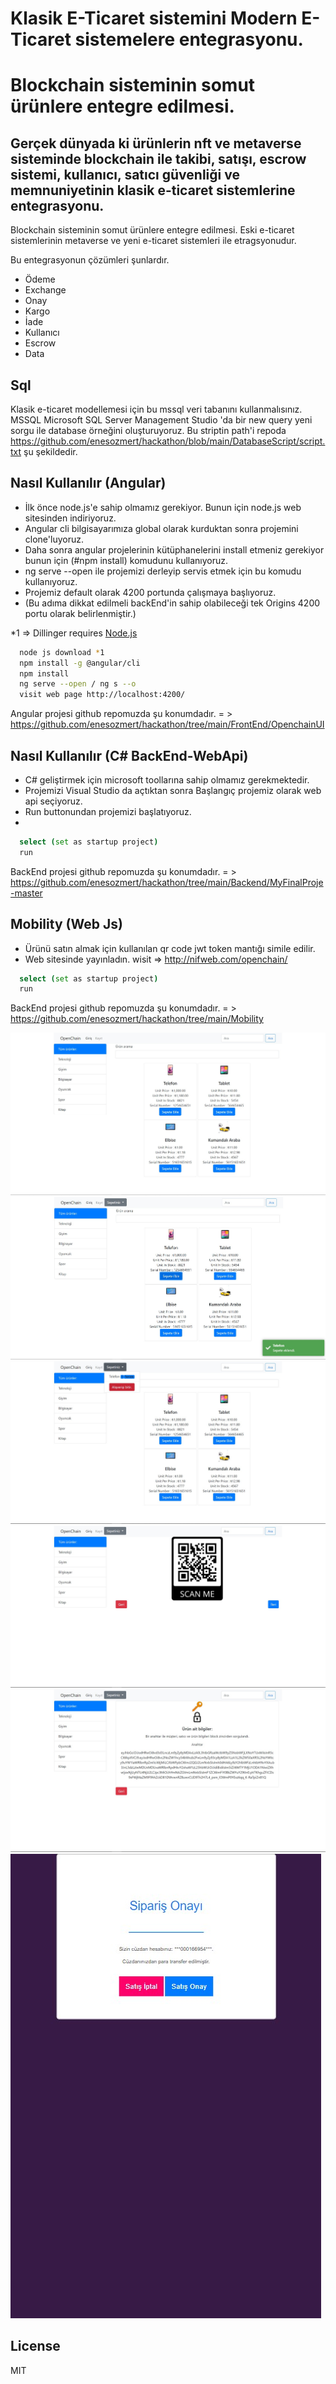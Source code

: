 # Klasik E-Ticaret sistemini Modern E-Ticaret sistemelere entegrasyonu.
# Blockchain sisteminin somut ürünlere entegre edilmesi.
## Gerçek dünyada ki ürünlerin nft ve metaverse sisteminde blockchain ile takibi, satışı, escrow sistemi, kullanıcı, satıcı güvenliği ve memnuniyetinin klasik e-ticaret sistemlerine entegrasyonu.

Blockchain sisteminin somut ürünlere entegre edilmesi. Eski e-ticaret sistemlerinin metaverse ve yeni e-ticaret sistemleri ile etragsyonudur.

Bu entegrasyonun çözümleri şunlardır.

- Ödeme
- Exchange
- Onay
- Kargo
- İade
- Kullanıcı
- Escrow
- Data

## Sql

Klasik e-ticaret modellemesi için bu mssql veri tabanını kullanmalısınız.
MSSQL Microsoft SQL Server Management Studio 'da bir new query yeni sorgu ile
database örneğini oluşturuyoruz.
Bu striptin path'i repoda https://github.com/enesozmert/hackathon/blob/main/DatabaseScript/script.txt şu şekildedir.

## Nasıl Kullanılır (Angular)

- İlk önce node.js'e sahip olmamız gerekiyor. Bunun için node.js web sitesinden indiriyoruz.
- Angular cli bilgisayarımıza global olarak kurduktan sonra projemini clone'luyoruz.
- Daha sonra angular projelerinin kütüphanelerini install etmeniz gerekiyor bunun için (#npm install) komudunu kullanıyoruz.
- ng serve --open ile projemizi derleyip servis etmek için bu komudu kullanıyoruz.
- Projemiz default olarak 4200 portunda çalışmaya başlıyoruz.
- (Bu adıma dikkat edilmeli backEnd'in sahip olabileceği tek Origins 4200 portu olarak belirlenmiştir.)

*1 => Dillinger requires [Node.js](https://nodejs.org/)

```sh
  node js download *1
  npm install -g @angular/cli
  npm install
  ng serve --open / ng s --o
  visit web page http://localhost:4200/
```
Angular projesi github repomuzda şu konumdadır. = > https://github.com/enesozmert/hackathon/tree/main/FrontEnd/OpenchainUI


## Nasıl Kullanılır (C# BackEnd-WebApi) 

- C# geliştirmek için microsoft toollarına sahip olmamız gerekmektedir.
- Projemizi Visual Studio da açtıktan sonra Başlangıç projemiz olarak web api seçiyoruz.
- Run buttonundan projemizi başlatıyoruz.
- 

```sh
  select (set as startup project)
  run
```
BackEnd projesi github repomuzda şu konumdadır. = > https://github.com/enesozmert/hackathon/tree/main/Backend/MyFinalProje-master

## Mobility (Web Js) 

- Ürünü satın almak için kullanılan qr code jwt token mantığı simile edilir.
- Web sitesinde yayınladın. wisit => http://nifweb.com/openchain/ 

```sh
  select (set as startup project)
  run
```
BackEnd projesi github repomuzda şu konumdadır. = > https://github.com/enesozmert/hackathon/tree/main/Mobility

![alt text](https://github.com/enesozmert/hackathon/blob/main/BlockChainDoc/OpenChainImage/Ekran%20g%C3%B6r%C3%BCnt%C3%BCs%C3%BC%202022-05-15%20074927.jpg)
![alt text](https://github.com/enesozmert/hackathon/blob/main/BlockChainDoc/OpenChainImage/Ekran%20g%C3%B6r%C3%BCnt%C3%BCs%C3%BC%202022-05-15%20074949.jpg)
![alt text](https://github.com/enesozmert/hackathon/blob/main/BlockChainDoc/OpenChainImage/Ekran%20g%C3%B6r%C3%BCnt%C3%BCs%C3%BC%202022-05-15%20075005.jpg)
![alt text](https://github.com/enesozmert/hackathon/blob/main/BlockChainDoc/OpenChainImage/Ekran%20g%C3%B6r%C3%BCnt%C3%BCs%C3%BC%202022-05-15%20075016.jpg)
![alt text](https://github.com/enesozmert/hackathon/blob/main/BlockChainDoc/OpenChainImage/Ekran%20g%C3%B6r%C3%BCnt%C3%BCs%C3%BC%202022-05-15%20075027.jpg)
![alt text](https://github.com/enesozmert/hackathon/blob/main/BlockChainDoc/OpenChainImage/Ekran%20g%C3%B6r%C3%BCnt%C3%BCs%C3%BC%202022-05-15%20075902.jpg)
## License

MIT
